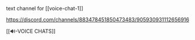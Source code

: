 text channel for [[voice-chat-1]]

https://discord.com/channels/883478451850473483/905930931112656916

[[🔊-VOICE CHATS]]